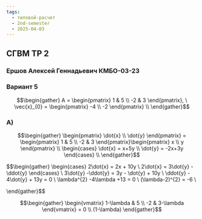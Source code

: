 ```yaml
---
tags:
  - типовой-расчет
  - 2nd-semester
  - 2025-04-03
---
```


## СГВМ ТР 2

### Ершов Алексей Геннадьевич КМБО-03-23

### Вариант 5

$$\begin{gather}
A = \begin{pmatrix}
1 & 5 \\
-2 & 3
\end{pmatrix}, \ \vec{x}_{0} = \begin{pmatrix}
-4 \\
-2
\end{pmatrix} \\
\end{gather}$$

### А)

$$\begin{gather}
\begin{pmatrix}
\dot{x} \\
\dot{y}
\end{pmatrix} = \begin{pmatrix}
1 & 5 \\
-2 & 3
\end{pmatrix}\begin{pmatrix}
x \\
y
\end{pmatrix} \\
\begin{cases}
\dot{x} = x+5y \\
\dot{y} = -2x+3y
\end{cases} \\
\end{gather}$$

$$\begin{gather}
\begin{cases}
2\dot{x} = 2x + 10y \\
2\dot{x} = 3\dot{y} - \ddot{y}
\end{cases} \\
3\dot{y} -\ddot{y} = 3y - \dot{y} + 10y \\
\ddot{y} - 4\dot{y} + 13y = 0 \\
\lambda^{2} -4\lambda +13 = 0 \\
(\lambda-2)^{2} = -6 \\

\end{gather}$$

$$\begin{gather}
\begin{vmatrix}
1-\lambda & 5 \\
-2 & 3-\lambda
\end{vmatrix} = 0 \\
(1-\lambda)
\end{gather}$$